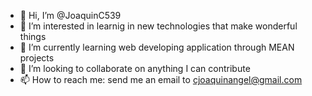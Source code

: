 - 👋 Hi, I’m @JoaquinC539
- 👀 I’m interested in learnig in new technologies that make wonderful things
- 🌱 I’m currently learning web developing application through MEAN projects
- 💞️ I’m looking to collaborate on anything I can contribute
- 📫 How to reach me: send me an email to cjoaquinangel@gmail.com

<!---
JoaquinC539/JoaquinC539 is a ✨ special ✨ repository because its `README.md` (this file) appears on your GitHub profile.
You can click the Preview link to take a look at your changes.
--->
